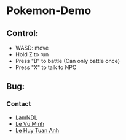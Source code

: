 # Pokemon-Demo
## Control:
  - WASD: move
  - Hold Z to run
  - Press "B" to battle (Can only battle once)
  - Press "X" to talk to NPC
## Bug:
### Contact
  - [LamNDL](https://fb.com/clumsyonce)
  - [Le Vu Minh](https://www.facebook.com/vmin.le.333)
  - [Le Huy Tuan Anh](https://www.facebook.com/tuananh.0612)
